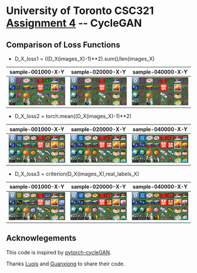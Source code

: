 # University of Toronto CSC321 [Assignment 4](http://www.cs.toronto.edu/~rgrosse/courses/csc321_2018/assignments/a4-handout.pdf) -- CycleGAN

## Comparison of Loss Functions

* D_X_loss1 = ((D_X(images_X)-1)\**2).sum()/len(images_X)

|      sample-001000-X-Y   |   sample-020000-X-Y       |   sample-040000-X-Y   |
|:------------------------:|:-------------------------:|:---------------------:|
|<img src="samples_cyclegan_div/sample-001000-X-Y.png" width="100%">|<img src="samples_cyclegan_div/sample-020000-X-Y.png" width="100%">|<img src="samples_cyclegan_div/sample-040000-X-Y.png" width="100%">|


* D_X_loss2 = torch.mean((D_X(images_X)-1)\**2) 

|      sample-001000-X-Y   |   sample-020000-X-Y       |   sample-040000-X-Y   |
|:------------------------:|:-------------------------:|:---------------------:|
|<img src="samples_cyclegan_torchmean/sample-001000-X-Y.png" width="100%">|<img src="samples_cyclegan_torchmean/sample-020000-X-Y.png" width="100%">|<img src="samples_cyclegan_torchmean/sample-040000-X-Y.png" width="100%">|

* D_X_loss3 = criterion(D_X(images_X),real_labels_X)

|      sample-001000-X-Y   |   sample-020000-X-Y       |   sample-040000-X-Y   |
|:------------------------:|:-------------------------:|:---------------------:|
|<img src="samples_cyclegan_criterion/sample-001000-X-Y.png" width="100%">|<img src="samples_cyclegan_criterion/sample-020000-X-Y.png" width="100%">|<img src="samples_cyclegan_criterion/sample-040000-X-Y.png" width="100%">|

## Acknowlegements
This code is inspired by [pytorch-cycleGAN](https://github.com/junyanz/pytorch-CycleGAN-and-pix2pix).

Thanks [Luois](https://github.com/lluo5779/CSC321/tree/master/4.%20GAN%20and%20CycleGan) and 
[Guanxiong](https://github.com/liuguanxiong/CSC321) to share their code.

